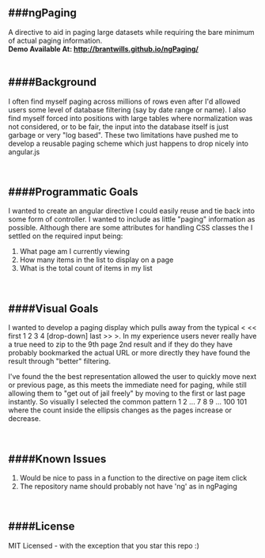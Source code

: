 ###ngPaging
--------------
A directive to aid in paging large datasets while requiring the bare minimum of actual paging information.
<br/>
<b>Demo Available At: http://brantwills.github.io/ngPaging/</b>
<br/>
<br/>

####Background
--------------
I often find myself paging across millions of rows even after I'd allowed users some level of database filtering (say by date range or name).  I also find myself forced into positions with large tables where normalization was not considered, or to be fair, the input into the database itself is just garbage or very "log based".  These two limitations have pushed me to develop a reusable paging scheme which just happens to drop nicely into angular.js

<br/>


####Programmatic Goals
-------------
I wanted to create an angular directive I could easily reuse and tie back into some form of controller.  I wanted to include as little "paging" information as possible.  Although there are some attributes for handling CSS classes the I settled on the required input being:

1. What page am I currently viewing
2. How many items in the list to display on a page
3. What is the total count of items in my list

<br/>



####Visual Goals
--------------
I wanted to develop a paging display which pulls away from the typical < << first 1 2 3 4 [drop-down] last >> >.  In my experience users never really have a true need to zip to the 9th page 2nd result and if they do they have probably bookmarked the actual URL or more directly they have found the result through "better" filtering.

I've found the the best representation allowed the user to quickly move next or previous page, as this meets the immediate need for paging, while still allowing them to "get out of jail freely" by moving to the first or last page instantly. So visually I selected the common pattern 1 2 ... 7 8 9 ... 100 101 where the count inside the ellipsis changes as the pages increase or decrease.

<br/>


####Known Issues
--------------
1. Would be nice to pass in a function to the directive on page item click
2. The repository name should probably not have 'ng' as in ngPaging

<br/>



####License
--------------  
MIT Licensed - with the exception that you star this repo :)

<br/>